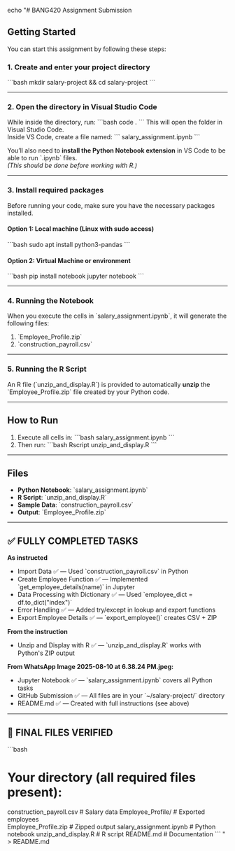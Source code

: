 echo "# BANG420 Assignment Submission

## Getting Started

You can start this assignment by following these steps:

### 1. Create and enter your project directory
\`\`\`bash
mkdir salary-project && cd salary-project
\`\`\`

---

### 2. Open the directory in Visual Studio Code
While inside the directory, run:
\`\`\`bash
code .
\`\`\`
This will open the folder in Visual Studio Code.  
Inside VS Code, create a file named:
\`\`\`
salary_assignment.ipynb
\`\`\`

You’ll also need to **install the Python Notebook extension** in VS Code to be able to run \`.ipynb\` files.  
*(This should be done before working with R.)*

---

### 3. Install required packages

Before running your code, make sure you have the necessary packages installed.

#### Option 1: Local machine (Linux with sudo access)
\`\`\`bash
sudo apt install python3-pandas
\`\`\`

#### Option 2: Virtual Machine or environment
\`\`\`bash
pip install notebook
jupyter notebook
\`\`\`

---

### 4. Running the Notebook
When you execute the cells in \`salary_assignment.ipynb\`, it will generate the following files:

1. \`Employee_Profile.zip\`
2. \`construction_payroll.csv\`

---

### 5. Running the R Script
An R file (\`unzip_and_display.R\`) is provided to automatically **unzip** the \`Employee_Profile.zip\` file created by your Python code.

---

## How to Run

1. Execute all cells in:
\`\`\`bash
salary_assignment.ipynb
\`\`\`
2. Then run:
\`\`\`bash
Rscript unzip_and_display.R
\`\`\`

---

## Files

- **Python Notebook**: \`salary_assignment.ipynb\`
- **R Script**: \`unzip_and_display.R\`
- **Sample Data**: \`construction_payroll.csv\`
- **Output**: \`Employee_Profile.zip\`

---

## ✅ FULLY COMPLETED TASKS

**As instructed**
- Import Data ✅ — Used \`construction_payroll.csv\` in Python  
- Create Employee Function ✅ — Implemented \`get_employee_details(name)\` in Jupyter  
- Data Processing with Dictionary ✅ — Used \`employee_dict = df.to_dict("index")\`  
- Error Handling ✅ — Added try/except in lookup and export functions  
- Export Employee Details ✅ — \`export_employee()\` creates CSV + ZIP  

**From the instruction**
- Unzip and Display with R ✅ — \`unzip_and_display.R\` works with Python's ZIP output  

**From WhatsApp Image 2025-08-10 at 6.38.24 PM.jpeg:**
- Jupyter Notebook ✅ — \`salary_assignment.ipynb\` covers all Python tasks  
- GitHub Submission ✅ — All files are in your \`~/salary-project/\` directory  
- README.md ✅ — Created with full instructions (see above)  

---

## 📁 FINAL FILES VERIFIED

\`\`\`bash
# Your directory (all required files present):
construction_payroll.csv      # Salary data
Employee_Profile/             # Exported employees  
Employee_Profile.zip          # Zipped output
salary_assignment.ipynb       # Python notebook
unzip_and_display.R           # R script
README.md                     # Documentation
\`\`\`
" > README.md


